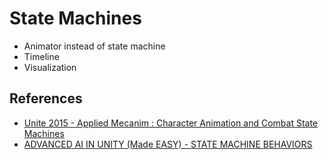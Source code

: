 # State Machines
- Animator instead of state machine
- Timeline
- Visualization

## References

- [Unite 2015 - Applied Mecanim : Character Animation and Combat State Machines](https://www.youtube.com/watch?v=Is9C4i4XyXk)
- [ADVANCED AI IN UNITY (Made EASY) - STATE MACHINE BEHAVIORS](https://www.youtube.com/watch?v=dYi-i83sq5g)
